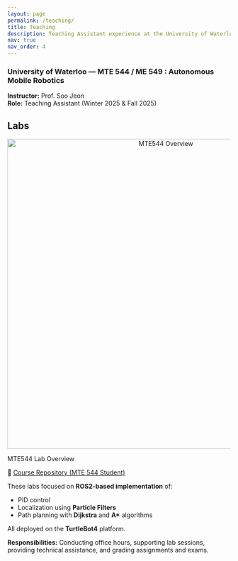 ```yaml
---
layout: page
permalink: /teaching/
title: Teaching
description: Teaching Assistant experience at the University of Waterloo.
nav: true
nav_order: 4
---
```


### **University of Waterloo — MTE 544 / ME 549 : Autonomous Mobile Robotics**

**Instructor:** Prof. Soo Jeon  
**Role:** Teaching Assistant (Winter 2025 & Fall 2025)

## Labs

<p align="center">
  <img src="/assets/img/mte544_overview.png" alt="MTE544 Overview" width="700"/>
</p>

<div class="caption">
  MTE544 Lab Overview
</div>

📘 [Course Repository (MTE 544 Student)](https://github.com/UW-MTE544/MTE544_student)

These labs focused on **ROS2-based implementation** of:

- PID control
- Localization using **Particle Filters**
- Path planning with **Dijkstra** and **A\*** algorithms

All deployed on the **TurtleBot4** platform.

**Responsibilities:** Conducting office hours, supporting lab sessions, providing technical assistance, and grading assignments and exams.
